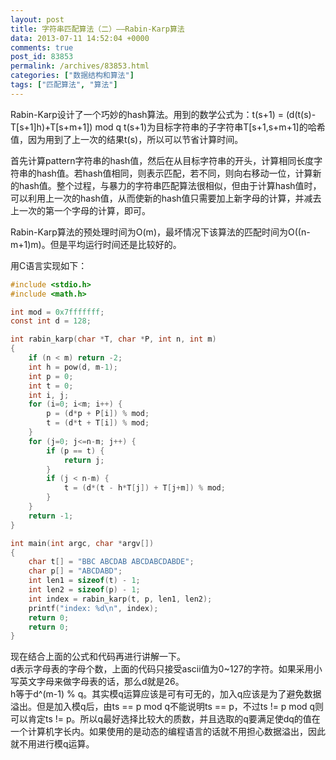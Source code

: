```yaml
---
layout: post
title: 字符串匹配算法（二）——Rabin-Karp算法
data: 2013-07-11 14:52:04 +0000
comments: true
post_id: 83853
permalink: /archives/83853.html
categories: ["数据结构和算法"]
tags: ["匹配算法", "算法"]
---
```


Rabin-Karp设计了一个巧妙的hash算法。用到的数学公式为：t(s+1) = (d(t(s)-T[s+1]h)+T[s+m+1]) mod q
t(s+1)为目标字符串的子字符串T[s+1,s+m+1]的哈希值，因为用到了上一次的结果t(s)，所以可以节省计算时间。

首先计算pattern字符串的hash值，然后在从目标字符串的开头，计算相同长度字符串的hash值。若hash值相同，则表示匹配，若不同，则向右移动一位，计算新的hash值。整个过程，与暴力的字符串匹配算法很相似，但由于计算hash值时，可以利用上一次的hash值，从而使新的hash值只需要加上新字母的计算，并减去上一次的第一个字母的计算，即可。

Rabin-Karp算法的预处理时间为O(m)，最坏情况下该算法的匹配时间为O((n-m+1)m)。但是平均运行时间还是比较好的。


用C语言实现如下：

``` c
#include <stdio.h>
#include <math.h>

int mod = 0x7fffffff;
const int d = 128;

int rabin_karp(char *T, char *P, int n, int m)
{
    if (n < m) return -2;
    int h = pow(d, m-1);
    int p = 0;
    int t = 0;
    int i, j;
    for (i=0; i<m; i++) {
        p = (d*p + P[i]) % mod;
        t = (d*t + T[i]) % mod;
    }
    for (j=0; j<=n-m; j++) {
        if (p == t) {
            return j;
        }
        if (j < n-m) {
            t = (d*(t - h*T[j]) + T[j+m]) % mod;
        }
    }
    return -1;
}

int main(int argc, char *argv[])
{
    char t[] = "BBC ABCDAB ABCDABCDABDE";
    char p[] = "ABCDABD";
    int len1 = sizeof(t) - 1;
    int len2 = sizeof(p) - 1;
    int index = rabin_karp(t, p, len1, len2);
    printf("index: %d\n", index);
    return 0;
    return 0;
}
```

现在结合上面的公式和代码再进行讲解一下。  
d表示字母表的字母个数，上面的代码只接受ascii值为0~127的字符。如果采用小写英文字母来做字母表的话，那么d就是26。  
h等于d^(m-1) % q。其实模q运算应该是可有可无的，加入q应该是为了避免数据溢出。但是加入模q后，由ts == p mod q不能说明ts == p，不过ts != p mod q则可以肯定ts != p。所以q最好选择比较大的质数，并且选取的q要满足使dq的值在一个计算机字长内。如果使用的是动态的编程语言的话就不用担心数据溢出，因此就不用进行模q运算。

